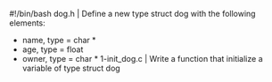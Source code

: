 #!/bin/bash
dog.h | Define a new type struct dog with the following elements\:
* name, type = char *
* age, type = float
* owner, type = char *
1-init_dog.c | Write a function that initialize a variable of type struct dog



